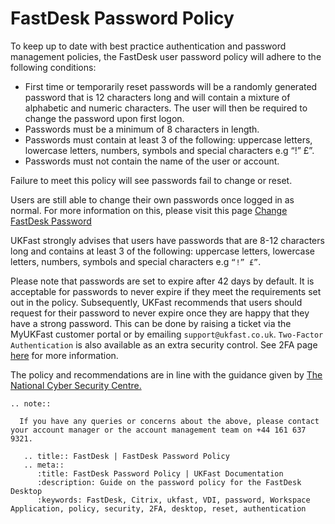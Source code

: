 # FastDesk Password Policy

To keep up to date with best practice authentication and password management policies, the FastDesk user password policy will adhere to the following conditions:

- First time or temporarily reset passwords will be a randomly generated password that is 12 characters long and will contain a mixture of alphabetic and numeric characters. The user will then be required to change the password upon first logon.
- Passwords must be a minimum of 8 characters in length.
- Passwords must contain at least 3 of the following: uppercase letters, lowercase letters, numbers, symbols and special characters e.g “!” £”.
- Passwords must not contain the name of the user or account.

Failure to meet this policy will see passwords fail to change or reset.

Users are still able to change their own passwords once logged in as normal. For more information on this, please visit this page [Change FastDesk Password](https://docs.ukfast.co.uk/desktop/fastdesk/howtoguide/changepassword.html)

UKFast strongly advises that users have passwords that are 8-12 characters long and contains at least 3 of the following: uppercase letters, lowercase letters, numbers, symbols and special characters e.g `“!” £”`.

Please note that passwords are set to expire after 42 days by default. It is acceptable for passwords to never expire if they meet the requirements set out in the policy. Subsequently, UKFast recommends that users should request for their password to never expire once they are happy that they have a strong password. This can be done by raising a ticket via the MyUKFast customer portal or by emailing `support@ukfast.co.uk`. `Two-Factor Authentication` is also available as an extra security control. See 2FA page [here](https://docs.ukfast.co.uk/desktop/fastdesk/twofa.html) for more information.

The policy and recommendations are in line with the guidance given by [The National Cyber Security Centre.](https://www.ncsc.gov.uk/collection/passwords/updating-your-approach)


```eval_rst
.. note::

  If you have any queries or concerns about the above, please contact your account manager or the account management team on +44 161 637 9321.
```

```eval_rst
   .. title:: FastDesk | FastDesk Password Policy
   .. meta::
      :title: FastDesk Password Policy | UKFast Documentation
      :description: Guide on the password policy for the FastDesk Desktop
      :keywords: FastDesk, Citrix, ukfast, VDI, password, Workspace Application, policy, security, 2FA, desktop, reset, authentication
```
